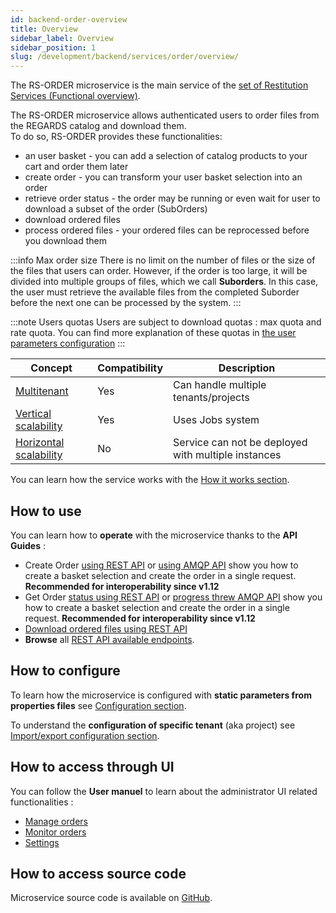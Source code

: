 ```yaml
---
id: backend-order-overview
title: Overview
sidebar_label: Overview
sidebar_position: 1
slug: /development/backend/services/order/overview/
---
```


The RS-ORDER microservice is the main service of
the [set of Restitution Services (Functional overview)](../../../overview/functional-overview/05-product-restitution-services.md).

The RS-ORDER microservice allows authenticated users to order files from the REGARDS catalog and download them.  
To do so, RS-ORDER provides these functionalities:

- an user basket - you can add a selection of catalog products to your cart and order them later
- create order - you can transform your user basket selection into an order
- retrieve order status - the order may be running or even wait for user to download a subset of the order (SubOrders)
- download ordered files
- process ordered files - your ordered files can be reprocessed before you download them

:::info Max order size
There is no limit on the number of files or the size of the files that users can order. However, if the order is too
large, it will be divided into multiple groups of files, which we call **Suborders**. In this case, the user must
retrieve the available files from the completed Suborder before the next one can be processed by the system.
:::

:::note Users quotas
Users are subject to download quotas : max quota and rate quota. You can find more explanation of these quotas
in [the user parameters configuration](../../../user-documentation/2-project-configuration/users.md)
:::

| Concept                                                                           | Compatibility | Description                                         |
|-----------------------------------------------------------------------------------|---------------|-----------------------------------------------------|
| [Multitenant](../../concepts/03-multitenant.md)                                   | Yes           | Can handle multiple tenants/projects                | 
| [Vertical scalability](../../concepts/07-scalability.md#vertical-scalability)     | Yes           | Uses Jobs system                                    | 
| [Horizontal scalability](../../concepts/07-scalability.md#horizontal-scalability) | No            | Service can not be deployed with multiple instances |

You can learn how the service works with the [How it works section](conception.md).

## How to use

You can learn how to **operate** with the microservice thanks to the **API Guides** :

- Create Order [using REST API](api-guides/rest/rest-create-order.md)
  or [using AMQP API](api-guides/amqp/amqp-create-order.md) show you how to create a basket selection and create the
  order in a single request. **Recommended for interoperability since v1.12**
- Get Order [status using REST API](api-guides/rest/rest-get-order-status.md)
  or [progress threw AMQP API](api-guides/amqp/amqp-get-order-progress.md) show you how to create a basket selection
  and create the order in a single request. **Recommended for interoperability since v1.12**
- [Download ordered files using REST API](api-guides/rest/rest-download-ordered-files.md)
- **Browse** all [REST API available endpoints](api-guides/rest/order-api-swagger.mdx).

## How to configure

To learn how the microservice is configured with **static parameters from properties files**
see [Configuration section](./configuration/configurations.md).

To understand the **configuration of specific tenant** (aka project)
see [Import/export configuration section](./configuration/import-export.md).

## How to access through UI

You can follow the **User manuel** to learn about the administrator UI related functionalities :

- [Manage orders](../../../user-documentation/8-order-data/manage-orders.md)
- [Monitor orders](../../../user-documentation/8-order-data/monitor-orders.md)
- [Settings](../../../user-documentation/8-order-data/settings-orders.md)

## How to access source code

Microservice source code is available on [GitHub](https://github.com/RegardsOss/regards-backend/tree/master/rs-order).

 